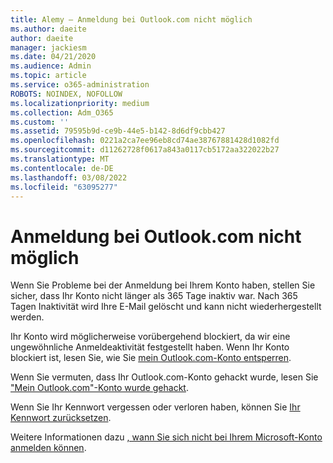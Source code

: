```yaml
---
title: Alemy – Anmeldung bei Outlook.com nicht möglich
ms.author: daeite
author: daeite
manager: jackiesm
ms.date: 04/21/2020
ms.audience: Admin
ms.topic: article
ms.service: o365-administration
ROBOTS: NOINDEX, NOFOLLOW
ms.localizationpriority: medium
ms.collection: Adm_O365
ms.custom: ''
ms.assetid: 79595b9d-ce9b-44e5-b142-8d6df9cbb427
ms.openlocfilehash: 0221a2ca7ee96eb8cd74ae38767881428d1082fd
ms.sourcegitcommit: d11262728f0617a843a0117cb5172aa322022b27
ms.translationtype: MT
ms.contentlocale: de-DE
ms.lasthandoff: 03/08/2022
ms.locfileid: "63095277"
---
```

# <a name="cant-sign-in-to-outlookcom"></a>Anmeldung bei Outlook.com nicht möglich

Wenn Sie Probleme bei der Anmeldung bei Ihrem Konto haben, stellen Sie sicher, dass Ihr Konto nicht länger als 365 Tage inaktiv war. Nach 365 Tagen Inaktivität wird Ihre E-Mail gelöscht und kann nicht wiederhergestellt werden.
  
Ihr Konto wird möglicherweise vorübergehend blockiert, da wir eine ungewöhnliche Anmeldeaktivität festgestellt haben. Wenn Ihr Konto blockiert ist, lesen Sie, wie Sie [mein Outlook.com-Konto entsperren](https://support.office.com/article/f4ad2701-d166-4d8b-8a6a-9af2a1f8a4c4.aspx). 
  
Wenn Sie vermuten, dass Ihr Outlook.com-Konto gehackt wurde, lesen Sie ["Mein Outlook.com"-Konto wurde gehackt](https://support.office.com/article/35993ac5-ac2f-494e-aacb-5232dda453d8.aspx).
  
Wenn Sie Ihr Kennwort vergessen oder verloren haben, können Sie [Ihr Kennwort zurücksetzen](https://go.microsoft.com/fwlink/p/?LinkID=242804).
  
Weitere Informationen dazu [, wann Sie sich nicht bei Ihrem Microsoft-Konto anmelden können](https://go.microsoft.com/fwlink/p/?linkid=837479).
  

